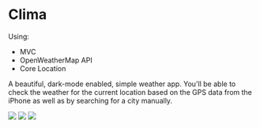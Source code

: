 
#  Clima #

Using:
* MVC
* OpenWeatherMap API
* Core Location

A beautiful, dark-mode enabled, simple weather app. You'll be able to check the weather for the current location based on the GPS data from the iPhone as well as by searching for a city manually. 

![](https://s1.hostingkartinok.com/uploads/images/2022/02/aa4e1a6c0b26a0b8f0f53c670a3367e9.jpg)
![](https://s1.hostingkartinok.com/uploads/images/2022/02/09c3b1444dabc6ef215f4ccb476205fe.jpg)
![](https://s1.hostingkartinok.com/uploads/images/2022/02/f27f57b60a2184a080d8af5764ef067a.jpg)
